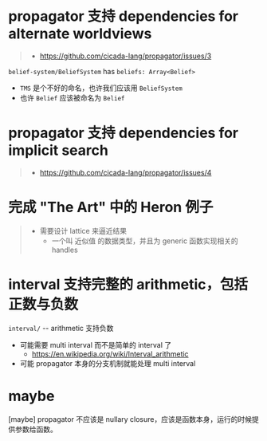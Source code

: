 # propagator 支持 dependencies for alternate worldviews

> - https://github.com/cicada-lang/propagator/issues/3

`belief-system/BeliefSystem` has `beliefs: Array<Belief>`

- `TMS` 是个不好的命名，也许我们应该用 `BeliefSystem`
- 也许 `Belief` 应该被命名为 `Belief`

# propagator 支持 dependencies for implicit search

> - https://github.com/cicada-lang/propagator/issues/4

# 完成 "The Art" 中的 Heron 例子

> - 需要设计 lattice 来逼近结果
>   - 一个叫 近似值 的数据类型，并且为 generic 函数实现相关的 handles

# interval 支持完整的 arithmetic，包括正数与负数

`interval/` -- arithmetic 支持负数

- 可能需要 multi interval 而不是简单的 interval 了
  - https://en.wikipedia.org/wiki/Interval_arithmetic
- 可能 propagator 本身的分支机制就能处理 multi interval

# maybe

[maybe] propagator 不应该是 nullary closure，应该是函数本身，运行的时候提供参数给函数。
